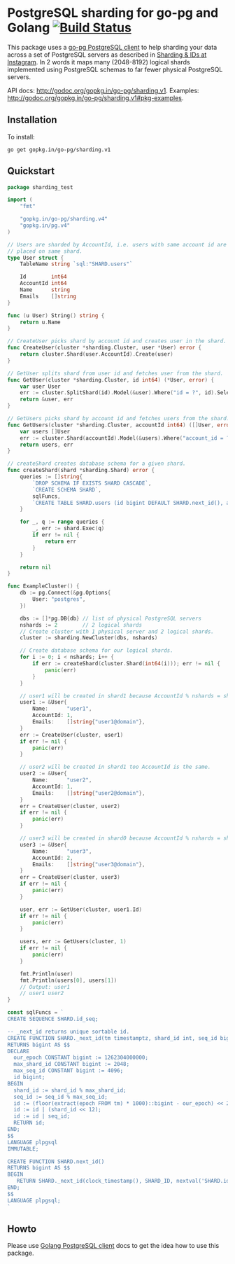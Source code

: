 # PostgreSQL sharding for go-pg and Golang [![Build Status](https://travis-ci.org/go-pg/sharding.svg)](https://travis-ci.org/go-pg/sharding)

This package uses a [go-pg PostgreSQL client](https://github.com/go-pg/pg) to help sharding your data across a set of PostgreSQL servers as described in [Sharding & IDs at Instagram](http://instagram-engineering.tumblr.com/post/10853187575/sharding-ids-at-instagram). In 2 words it maps many (2048-8192) logical shards implemented using PostgreSQL schemas to far fewer physical PostgreSQL servers.

API docs: http://godoc.org/gopkg.in/go-pg/sharding.v1.
Examples: http://godoc.org/gopkg.in/go-pg/sharding.v1#pkg-examples.

## Installation

To install:

    go get gopkg.in/go-pg/sharding.v1

## Quickstart

```go
package sharding_test

import (
	"fmt"

	"gopkg.in/go-pg/sharding.v4"
	"gopkg.in/pg.v4"
)

// Users are sharded by AccountId, i.e. users with same account id are
// placed on same shard.
type User struct {
	TableName string `sql:"SHARD.users"`

	Id        int64
	AccountId int64
	Name      string
	Emails    []string
}

func (u User) String() string {
	return u.Name
}

// CreateUser picks shard by account id and creates user in the shard.
func CreateUser(cluster *sharding.Cluster, user *User) error {
	return cluster.Shard(user.AccountId).Create(user)
}

// GetUser splits shard from user id and fetches user from the shard.
func GetUser(cluster *sharding.Cluster, id int64) (*User, error) {
	var user User
	err := cluster.SplitShard(id).Model(&user).Where("id = ?", id).Select()
	return &user, err
}

// GetUsers picks shard by account id and fetches users from the shard.
func GetUsers(cluster *sharding.Cluster, accountId int64) ([]User, error) {
	var users []User
	err := cluster.Shard(accountId).Model(&users).Where("account_id = ?", accountId).Select()
	return users, err
}

// createShard creates database schema for a given shard.
func createShard(shard *sharding.Shard) error {
	queries := []string{
		`DROP SCHEMA IF EXISTS SHARD CASCADE`,
		`CREATE SCHEMA SHARD`,
		sqlFuncs,
		`CREATE TABLE SHARD.users (id bigint DEFAULT SHARD.next_id(), account_id int, name text, emails jsonb)`,
	}

	for _, q := range queries {
		_, err := shard.Exec(q)
		if err != nil {
			return err
		}
	}

	return nil
}

func ExampleCluster() {
	db := pg.Connect(&pg.Options{
		User: "postgres",
	})

	dbs := []*pg.DB{db} // list of physical PostgreSQL servers
	nshards := 2        // 2 logical shards
	// Create cluster with 1 physical server and 2 logical shards.
	cluster := sharding.NewCluster(dbs, nshards)

	// Create database schema for our logical shards.
	for i := 0; i < nshards; i++ {
		if err := createShard(cluster.Shard(int64(i))); err != nil {
			panic(err)
		}
	}

	// user1 will be created in shard1 because AccountId % nshards = shard1.
	user1 := &User{
		Name:      "user1",
		AccountId: 1,
		Emails:    []string{"user1@domain"},
	}
	err := CreateUser(cluster, user1)
	if err != nil {
		panic(err)
	}

	// user2 will be created in shard1 too AccountId is the same.
	user2 := &User{
		Name:      "user2",
		AccountId: 1,
		Emails:    []string{"user2@domain"},
	}
	err = CreateUser(cluster, user2)
	if err != nil {
		panic(err)
	}

	// user3 will be created in shard0 because AccountId % nshards = shard0.
	user3 := &User{
		Name:      "user3",
		AccountId: 2,
		Emails:    []string{"user3@domain"},
	}
	err = CreateUser(cluster, user3)
	if err != nil {
		panic(err)
	}

	user, err := GetUser(cluster, user1.Id)
	if err != nil {
		panic(err)
	}

	users, err := GetUsers(cluster, 1)
	if err != nil {
		panic(err)
	}

	fmt.Println(user)
	fmt.Println(users[0], users[1])
	// Output: user1
	// user1 user2
}

const sqlFuncs = `
CREATE SEQUENCE SHARD.id_seq;

-- _next_id returns unique sortable id.
CREATE FUNCTION SHARD._next_id(tm timestamptz, shard_id int, seq_id bigint)
RETURNS bigint AS $$
DECLARE
  our_epoch CONSTANT bigint := 1262304000000;
  max_shard_id CONSTANT bigint := 2048;
  max_seq_id CONSTANT bigint := 4096;
  id bigint;
BEGIN
  shard_id := shard_id % max_shard_id;
  seq_id := seq_id % max_seq_id;
  id := (floor(extract(epoch FROM tm) * 1000)::bigint - our_epoch) << 23;
  id := id | (shard_id << 12);
  id := id | seq_id;
  RETURN id;
END;
$$
LANGUAGE plpgsql
IMMUTABLE;

CREATE FUNCTION SHARD.next_id()
RETURNS bigint AS $$
BEGIN
   RETURN SHARD._next_id(clock_timestamp(), SHARD_ID, nextval('SHARD.id_seq'));
END;
$$
LANGUAGE plpgsql;
`
```

## Howto

Please use [Golang PostgreSQL client](https://github.com/go-pg/pg) docs to get the idea how to use this package.

